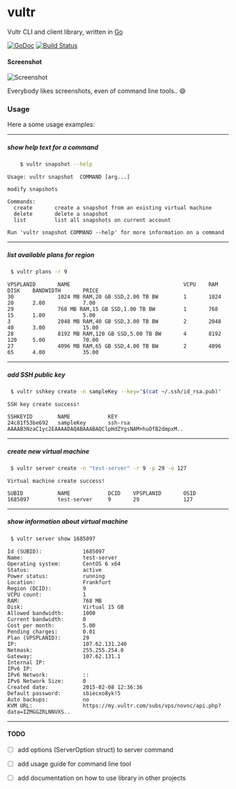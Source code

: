 # vultr
Vultr CLI and client library, written in [Go](https://golang.org)

[![GoDoc](https://godoc.org/github.com/JamesClonk/vultr/lib?status.png)](https://godoc.org/github.com/JamesClonk/vultr/lib) [![Build Status](https://travis-ci.org/JamesClonk/vultr.png?branch=master)](https://travis-ci.org/JamesClonk/vultr)

#### Screenshot

![Screenshot](https://github.com/JamesClonk/vultr/raw/master/screenshot.png "Screenshot")

Everybody likes screenshots, even of command line tools.. :smile:

### Usage

Here a some usage examples:

---

##### show help text for a command
```sh
    $ vultr snapshot --help
```
```
Usage: vultr snapshot  COMMAND [arg...]

modify snapshots

Commands:
  create       create a snapshot from an existing virtual machine
  delete       delete a snapshot
  list         list all snapshots on current account

Run 'vultr snapshot COMMAND --help' for more information on a command
```

---

##### list available plans for region
```sh
 $ vultr plans -r 9
```
```
VPSPLANID       NAME                                    VCPU    RAM     DISK    BANDWIDTH       PRICE
30              1024 MB RAM,20 GB SSD,2.00 TB BW        1       1024    20      2.00            7.00
29              768 MB RAM,15 GB SSD,1.00 TB BW         1       768     15      1.00            5.00
3               2048 MB RAM,40 GB SSD,3.00 TB BW        2       2048    40      3.00            15.00
28              8192 MB RAM,120 GB SSD,5.00 TB BW       4       8192    120     5.00            70.00
27              4096 MB RAM,65 GB SSD,4.00 TB BW        2       4096    65      4.00            35.00
```

---

##### add SSH public key
```sh
 $ vultr sshkey create -n sampleKey --key="$(cat ~/.ssh/id_rsa.pub)"
```
```
SSH key create success!

SSHKEYID        NAME            KEY
24c81f53be692   sampleKey       ssh-rsa AAAAB3NzaC1yc2EAAAADAQABAAABAQClpHdZYgsNAM+huOfB2dmpxM..
```

---

##### create new virtual machine
```sh
 $ vultr server create -n "test-server" -r 9 -p 29 -o 127
```
```
Virtual machine create success!

SUBID           NAME            DCID    VPSPLANID       OSID
1685097         test-server     9       29              127
```

---

##### show information about virtual machine
```sh
 $ vultr server show 1685097
```
```
Id (SUBID):             1685097
Name:                   test-server
Operating system:       CentOS 6 x64
Status:                 active
Power status:           running
Location:               Frankfurt
Region (DCID):          9
VCPU count:             1
RAM:                    768 MB
Disk:                   Virtual 15 GB
Allowed bandwidth:      1000
Current bandwidth:      0
Cost per month:         5.00
Pending charges:        0.01
Plan (VPSPLANID):       29
IP:                     107.62.131.240
Netmask:                255.255.254.0
Gateway:                107.62.131.1
Internal IP:
IPv6 IP:
IPv6 Network:           ::
IPv6 Network Size:      0
Created date:           2015-02-08 12:36:36
Default password:       sbiecxo8yk!5
Auto backups:           no
KVM URL:                https://my.vultr.com/subs/vps/novnc/api.php?data=IZMGGZRLNNVXS..
```

---

#### TODO

- [ ] add options (ServerOption struct) to server command
- [ ] add usage guide for command line tool
- [ ] add documentation on how to use library in other projects



